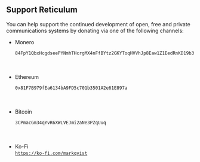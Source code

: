 ## Support Reticulum
You can help support the continued development of open, free and private communications systems by donating via one of the following channels:

- Monero<br/>
  ```
  84FpY1QbxHcgdseePYNmhTHcrgMX4nFfBYtz2GKYToqHVVhJp8Eaw1Z1EedRnKD19b3B8NiLCGVxzKV17UMmmeEsCrPyA5w
  ```
  <br/><br/>
- Ethereum<br/>
  ```
  0x81F7B979fEa6134bA9FD5c701b3501A2e61E897a
  ```
  <br/><br/>
- Bitcoin<br/>
  ```
  3CPmacGm34qYvR6XWLVEJmi2aNe3PZqUuq
  ```
  <br/><br/>
- Ko-Fi<br/>
  <a href="https://ko-fi.com/markqvist">`https://ko-fi.com/markqvist`</a>